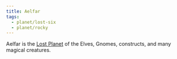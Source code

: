 ```yaml
---
title: Aelfar
tags:
  - planet/lost-six
  - planet/rocky
---
```


Aelfar is the [Lost Planet](../6-lost-worlds.md) of the Elves, Gnomes, constructs, and many magical creatures.
